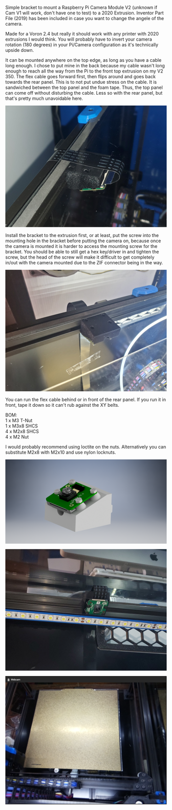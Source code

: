 Simple bracket to mount a Raspberry Pi Camera Module V2 (unknown if Cam V1 will work, don't have one to test) to a 2020 Extrusion.
Inventor Part File (2019) has been included in case you want to change the angele of the camera.  

Made for a Voron 2.4 but really it should work with any printer with 2020 extrusions I would think.  You will probably have to invert your camera rotation (180 degrees) in your Pi/Camera configuration as it's technically upside down.  

It can be mounted anywhere on the top edge, as long as you have a cable long enough.  I chose to put mine in the back because my cable wasn't long enough to reach all the way from the Pi to the front top extrusion on my V2 350.  The flex cable goes forward first, then flips around and goes back towards the rear panel.  This is to not put undue stress on the cable.  It is sandwiched between the top panel and the foam tape. Thus, the top panel can come off without disturbing the cable.  Less so with the rear panel, but that's pretty much unavoidable here.

![alt text](https://github.com/BladeScraper-Designs/VoronUsers/blob/master/printer_mods/BladeScraper-Designs/2020_PiCamV2_Mount/img/top.jpg?raw=true)

Install the bracket to the extrusion first, or at least, put the screw into the mounting hole in the bracket before putting the camera on, because once the camera is mounted it is harder to access the mounting screw for the bracket.  You should be able to still get a hex key/driver in and tighten the screw, but the head of the screw will make it difficult to get completely in/out with the camera mounted due to the ZIF connector being in the way.

![alt text](https://github.com/BladeScraper-Designs/VoronUsers/blob/master/printer_mods/BladeScraper-Designs/2020_PiCamV2_Mount/img/bracket.jpg?raw=true)


You can run the flex cable behind or in front of the rear panel.  If you run it in front, tape it down so it can't rub against the XY belts.  

BOM:</br>
1 x M3 T-Nut </br>
1 x M3x8 SHCS </br>
4 x M2x8 SHCS </br>
4 x M2 Nut </br>

I would probably recommend using loctite on the nuts.  Alternatively you can substitute M2x8 with M2x10 and use nylon locknuts.

![alt text](https://github.com/BladeScraper-Designs/VoronUsers/blob/master/printer_mods/BladeScraper-Designs/2020_PiCamV2_Mount/img/PiCam2_Assembly.png?raw=true)


![alt text](https://github.com/BladeScraper-Designs/VoronUsers/blob/master/printer_mods/BladeScraper-Designs/2020_PiCamV2_Mount/img/bottom.jpg?raw=true)

![alt text](https://github.com/BladeScraper-Designs/VoronUsers/blob/master/printer_mods/BladeScraper-Designs/2020_PiCamV2_Mount/img/view.png?raw=true)
